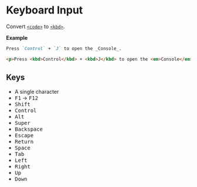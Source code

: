 # Keyboard Input

Convert [`<code>`] to [`<kbd>`].

**Example**

``` markdown
Press `Control` + `J` to open the _Console_.
```

``` html
<p>Press <kbd>Control</kbd> + <kbd>J</kbd> to open the <em>Console</em>.</p>
```

## Keys

- A single character
- <kbd>F1</kbd> → <kbd>F12</kbd>
- <kbd>Shift</kbd>
- <kbd>Control</kbd>
- <kbd>Alt</kbd>
- <kbd>Super</kbd>
- <kbd>Backspace</kbd>
- <kbd>Escape</kbd>
- <kbd>Return</kbd>
- <kbd>Space</kbd>
- <kbd>Tab</kbd>
- <kbd>Left</kbd>
- <kbd>Right</kbd>
- <kbd>Up</kbd>
- <kbd>Down</kbd>

[`<code>`]: https://developer.mozilla.org/en-US/docs/Web/HTML/Element/code
[`<kbd>`]: https://developer.mozilla.org/en-US/docs/Web/HTML/Element/kbd
